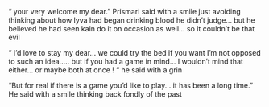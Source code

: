 “ your very welcome my dear.” Prismari said with a smile just avoiding thinking about how lyva had began drinking blood he didn’t judge... but he believed he had seen kain do it on occasion as well... so it couldn’t be that evil 

“ I’d love to stay my dear... we could try the bed if you want I’m not opposed to such an idea..... but if you had a game in mind... I wouldn’t mind that either... or maybe both at once  ! “ he said with a grin 

“But for real if there is a game you’d like to play... it has been a long time.” He said with a smile thinking back fondly of the past